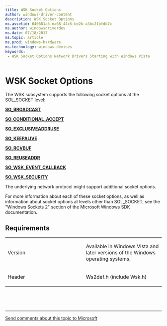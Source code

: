 ```yaml
---
title: WSK Socket Options
author: windows-driver-content
description: WSK Socket Options
ms.assetid: 640681a3-ea68-44c5-be2b-a3bc21bfdb7c
ms.author: windowsdriverdev 
ms.date: 07/18/2017 
ms.topic: article 
ms.prod: windows-hardware 
ms.technology: windows-devices 
keywords:
 - WSK Socket Options Network Drivers Starting with Windows Vista
---
```


# WSK Socket Options


The WSK subsystem supports the following socket options at the SOL\_SOCKET level:

[**SO\_BROADCAST**](https://msdn.microsoft.com/library/windows/hardware/ff570828)

[**SO\_CONDITIONAL\_ACCEPT**](https://msdn.microsoft.com/library/windows/hardware/ff570829)

[**SO\_EXCLUSIVEADDRUSE**](https://msdn.microsoft.com/library/windows/hardware/ff570830)

[**SO\_KEEPALIVE**](https://msdn.microsoft.com/library/windows/hardware/ff570831)

[**SO\_RCVBUF**](https://msdn.microsoft.com/library/windows/hardware/ff570832)

[**SO\_REUSEADDR**](https://msdn.microsoft.com/library/windows/hardware/ff570833)

[**SO\_WSK\_EVENT\_CALLBACK**](so-wsk-event-callback.md)

[**SO\_WSK\_SECURITY**](so-wsk-security.md)

The underlying network protocol might support additional socket options.

For more information about each of these socket options, as well as information about socket options at levels other than SOL\_SOCKET, see the "Windows Sockets 2" section of the Microsoft Windows SDK documentation.

Requirements
------------

<table>
<colgroup>
<col width="50%" />
<col width="50%" />
</colgroup>
<tbody>
<tr class="odd">
<td><p>Version</p></td>
<td><p>Available in Windows Vista and later versions of the Windows operating systems.</p></td>
</tr>
<tr class="even">
<td><p>Header</p></td>
<td>Ws2def.h (include Wsk.h)</td>
</tr>
</tbody>
</table>

 

 


--------------------
[Send comments about this topic to Microsoft](mailto:wsddocfb@microsoft.com?subject=Documentation%20feedback%20%5Bnetvista\netvista%5D:%20WSK%20Socket%20Options%20%20RELEASE:%20%287/5/2017%29&body=%0A%0APRIVACY%20STATEMENT%0A%0AWe%20use%20your%20feedback%20to%20improve%20the%20documentation.%20We%20don't%20use%20your%20email%20address%20for%20any%20other%20purpose,%20and%20we'll%20remove%20your%20email%20address%20from%20our%20system%20after%20the%20issue%20that%20you're%20reporting%20is%20fixed.%20While%20we're%20working%20to%20fix%20this%20issue,%20we%20might%20send%20you%20an%20email%20message%20to%20ask%20for%20more%20info.%20Later,%20we%20might%20also%20send%20you%20an%20email%20message%20to%20let%20you%20know%20that%20we've%20addressed%20your%20feedback.%0A%0AFor%20more%20info%20about%20Microsoft's%20privacy%20policy,%20see%20http://privacy.microsoft.com/default.aspx. "Send comments about this topic to Microsoft")


